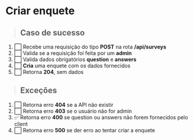 # Criar enquete

> ## Caso de sucesso

1. ⬜️ Recebe uma requisição do tipo **POST** na rota **/api/surveys**
2. ⬜️ Valida se a requisição foi feita por um **admin**
3. ⬜️ Valida dados obrigatórios **question** e **answers**
4. ⬜️ **Cria** uma enquete com os dados fornecidos
5. ⬜️ Retorna **204**, sem dados

> ## Exceções

1. ⬜️ Retorna erro **404** se a API não existir
2. ⬜️ Retorna erro **403** se o usuário não for admin
3. ✅ Retorna erro **400** se question ou answers não forem fornecidos pelo client
4. ⬜️ Retorna erro **500** se der erro ao tentar criar a enquete
